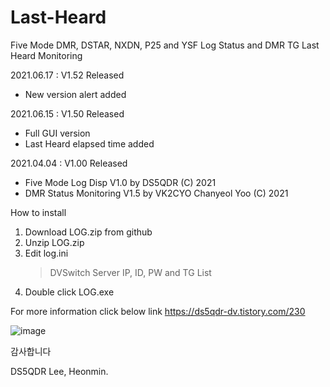 # Last-Heard
Five Mode DMR, DSTAR, NXDN, P25 and YSF Log Status and DMR TG Last Heard Monitoring

2021.06.17 : V1.52 Released
- New version alert added

2021.06.15 : V1.50 Released
- Full GUI version
- Last Heard elapsed time added

2021.04.04 : V1.00 Released
- Five Mode Log Disp V1.0 by DS5QDR (C) 2021 
- DMR Status Monitoring V1.5 by VK2CYO Chanyeol Yoo (C) 2021


How to install
1. Download LOG.zip from github
2. Unzip LOG.zip 
3. Edit log.ini 
   > DVSwitch Server IP, ID, PW and TG List
4. Double click LOG.exe 


For more information click below link
https://ds5qdr-dv.tistory.com/230

![image](https://user-images.githubusercontent.com/64110724/122065174-b249dc80-ce2c-11eb-8931-9038827a06cc.png)



감사합니다

DS5QDR Lee, Heonmin.
